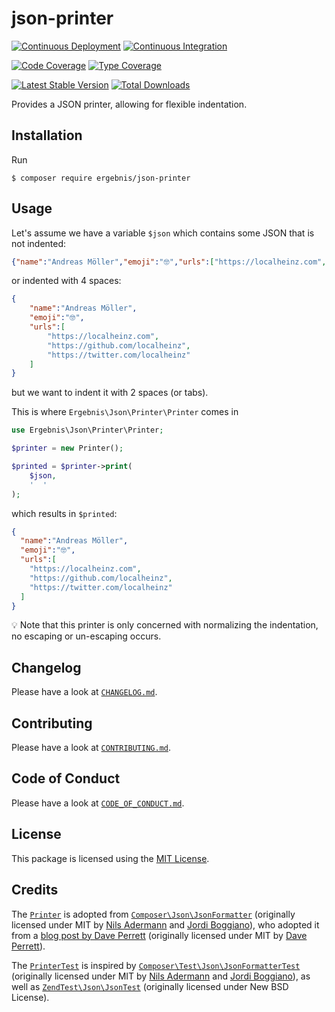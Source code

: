 # json-printer

[![Continuous Deployment](https://github.com/ergebnis/json-printer/workflows/Continuous%20Deployment/badge.svg)](https://github.com/ergebnis/json-printer/actions)
[![Continuous Integration](https://github.com/ergebnis/json-printer/workflows/Continuous%20Integration/badge.svg)](https://github.com/ergebnis/json-printer/actions)

[![Code Coverage](https://codecov.io/gh/ergebnis/json-printer/branch/master/graph/badge.svg)](https://codecov.io/gh/ergebnis/json-printer)
[![Type Coverage](https://shepherd.dev/github/ergebnis/json-printer/coverage.svg)](https://shepherd.dev/github/ergebnis/json-printer)

[![Latest Stable Version](https://poser.pugx.org/ergebnis/json-printer/v/stable)](https://packagist.org/packages/ergebnis/json-printer)
[![Total Downloads](https://poser.pugx.org/ergebnis/json-printer/downloads)](https://packagist.org/packages/ergebnis/json-printer)

Provides a JSON printer, allowing for flexible indentation.

## Installation

Run

```
$ composer require ergebnis/json-printer
```

## Usage

Let's assume we have a variable `$json` which contains some JSON that is not indented:

```json
{"name":"Andreas Möller","emoji":"🤓","urls":["https://localheinz.com","https://github.com/localheinz","https://twitter.com/localheinz"]}
```

or indented with 4 spaces:

```json
{
    "name":"Andreas Möller",
    "emoji":"🤓",
    "urls":[
        "https://localheinz.com",
        "https://github.com/localheinz",
        "https://twitter.com/localheinz"
    ]
}
```

but we want to indent it with 2 spaces (or tabs).

This is where `Ergebnis\Json\Printer\Printer` comes in

```php
use Ergebnis\Json\Printer\Printer;

$printer = new Printer();

$printed = $printer->print(
    $json,
    '  '
);
```

which results in `$printed`:

```json
{
  "name":"Andreas Möller",
  "emoji":"🤓",
  "urls":[
    "https://localheinz.com",
    "https://github.com/localheinz",
    "https://twitter.com/localheinz"
  ]
}
```

:bulb: Note that this printer is only concerned with normalizing the
indentation, no escaping or un-escaping occurs.

## Changelog

Please have a look at [`CHANGELOG.md`](CHANGELOG.md).

## Contributing

Please have a look at [`CONTRIBUTING.md`](.github/CONTRIBUTING.md).

## Code of Conduct

Please have a look at [`CODE_OF_CONDUCT.md`](https://github.com/ergebnis/.github/blob/master/CODE_OF_CONDUCT.md).

## License

This package is licensed using the [MIT License](LICENSE.md).

## Credits

The [`Printer`](src/Printer.php) is adopted from
[`Composer\Json\JsonFormatter`](https://github.com/composer/composer/blob/1.6.0/src/Composer/Json/JsonFormatter.php)
(originally licensed under MIT by [Nils Adermann](https://github.com/naderman)
and [Jordi Boggiano](https://github.com/seldaek)), who adopted it from a
[blog post by Dave Perrett](https://www.daveperrett.com/articles/2008/03/11/format-json-with-php/)
(originally licensed under MIT by [Dave Perrett](https://github.com/recurser)).

The [`PrinterTest`](test/Unit/PrinterTest.php) is inspired
by [`Composer\Test\Json\JsonFormatterTest`](https://github.com/composer/composer/blob/1.6.0/tests/Composer/Test/Json/JsonFormatterTest.php)
(originally licensed under MIT by [Nils Adermann](https://github.com/naderman)
and [Jordi Boggiano](https://github.com/seldaek)), as well as
[`ZendTest\Json\JsonTest`](https://github.com/zendframework/zend-json/blob/release-3.0.0/test/JsonTest.php)
(originally licensed under New BSD License).
